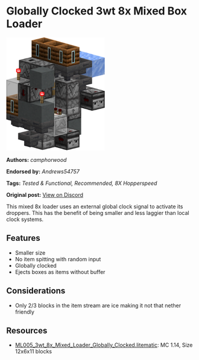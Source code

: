 # Globally Clocked 3wt 8x Mixed Box Loader
<img alt="3wt_8x_Mixed_Loader_Globally_Clocked.png" src="images/3wt_8x_Mixed_Loader_Globally_Clocked.png?raw=1" height="300px">

**Authors:** *camphorwood*

**Endorsed by:** *Andrews54757*

**Tags:** *Tested & Functional, Recommended, 8X Hopperspeed*

**Original post:** [View on Discord](https://discord.com/channels/1375556143186837695/1388545987701641337)

This mixed 8x loader uses an external global clock signal to activate its droppers. This has the benefit of being smaller and less laggier than local clock systems.
## Features
- Smaller size
- No item spitting with random input
- Globally clocked
- Ejects boxes as items without buffer
## Considerations
- Only 2/3 blocks in the item stream are ice making it not that nether friendly

## Resources
- [ML005_3wt_8x_Mixed_Loader_Globally_Clocked.litematic](attachments/ML005_3wt_8x_Mixed_Loader_Globally_Clocked.litematic): MC 1.14, Size 12x6x11 blocks
